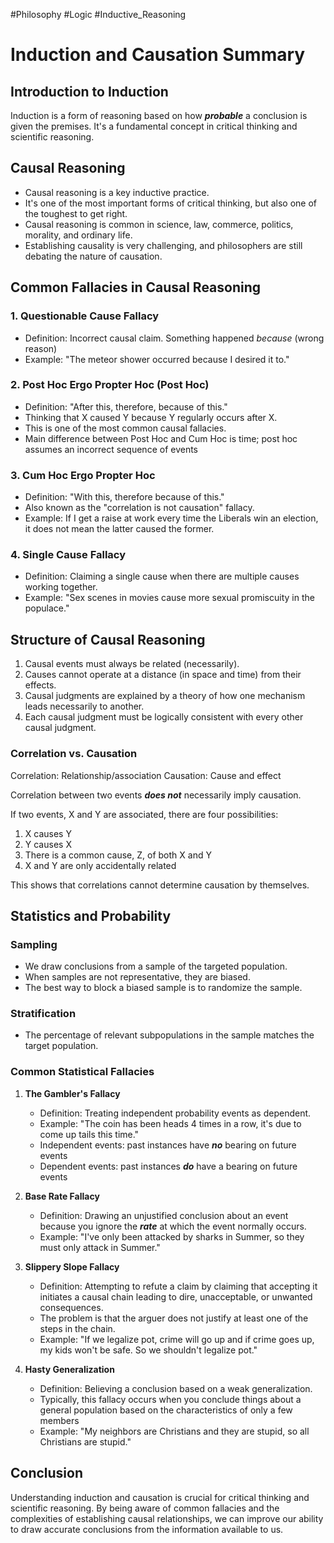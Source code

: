 #Philosophy #Logic #Inductive_Reasoning
# Induction and Causation Summary 

## Introduction to Induction
Induction is a form of reasoning based on how ***probable*** a conclusion is given the premises. It's a fundamental concept in critical thinking and scientific reasoning.

## Causal Reasoning
- Causal reasoning is a key inductive practice.
- It's one of the most important forms of critical thinking, but also one of the toughest to get right.
- Causal reasoning is common in science, law, commerce, politics, morality, and ordinary life.
- Establishing causality is very challenging, and philosophers are still debating the nature of causation.

## Common Fallacies in Causal Reasoning

### 1. Questionable Cause Fallacy
- Definition: Incorrect causal claim. Something happened *because* (wrong reason) 
- Example: "The meteor shower occurred because I desired it to."

### 2. Post Hoc Ergo Propter Hoc (Post Hoc)
- Definition: "After this, therefore, because of this."
- Thinking that X caused Y because Y regularly occurs after X.
- This is one of the most common causal fallacies.
- Main difference between Post Hoc and Cum Hoc is time; post hoc assumes an incorrect sequence of events 

### 3. Cum Hoc Ergo Propter Hoc
- Definition: "With this, therefore because of this."
- Also known as the "correlation is not causation" fallacy.
- Example: If I get a raise at work every time the Liberals win an election, it does not mean the latter caused the former.

### 4. Single Cause Fallacy
- Definition: Claiming a single cause when there are multiple causes working together.
- Example: "Sex scenes in movies cause more sexual promiscuity in the populace."

## Structure of Causal Reasoning

1. Causal events must always be related (necessarily).
2. Causes cannot operate at a distance (in space and time) from their effects.
3. Causal judgments are explained by a theory of how one mechanism leads necessarily to another.
4. Each causal judgment must be logically consistent with every other causal judgment.

### Correlation vs. Causation
Correlation: Relationship/association
Causation: Cause and effect

Correlation between two events ***does not*** necessarily imply causation.

If two events, X and Y are associated, there are four possibilities:
1. X causes Y
2. Y causes X
3. There is a common cause, Z, of both X and Y
4. X and Y are only accidentally related

This shows that correlations cannot determine causation by themselves.

## Statistics and Probability

### Sampling
- We draw conclusions from a sample of the targeted population.
- When samples are not representative, they are biased.
- The best way to block a biased sample is to randomize the sample.

### Stratification 
- The percentage of relevant subpopulations in the sample matches the target population.

### Common Statistical Fallacies

1. **The Gambler's Fallacy**
   - Definition: Treating independent probability events as dependent.
   - Example: "The coin has been heads 4 times in a row, it's due to come up tails this time."
   - Independent events: past instances have ***no*** bearing on future events
   - Dependent events: past instances ***do*** have a bearing on future events

2. **Base Rate Fallacy**
   - Definition: Drawing an unjustified conclusion about an event because you ignore the ***rate*** at which the event normally occurs.
   - Example: "I've only been attacked by sharks in Summer, so they must only attack in Summer."

3. **Slippery Slope Fallacy**
   - Definition: Attempting to refute a claim by claiming that accepting it initiates a causal chain leading to dire, unacceptable, or unwanted consequences.
   - The problem is that the arguer does not justify at least one of the steps in the chain.
   - Example: "If we legalize pot, crime will go up and if crime goes up, my kids won't be safe. So we shouldn't legalize pot."

4. **Hasty Generalization**
   - Definition: Believing a conclusion based on a weak generalization.
   - Typically, this fallacy occurs when you conclude things about a general population based on the characteristics of only a few members
   - Example: "My neighbors are Christians and they are stupid, so all Christians are stupid."
## Conclusion
Understanding induction and causation is crucial for critical thinking and scientific reasoning. By being aware of common fallacies and the complexities of establishing causal relationships, we can improve our ability to draw accurate conclusions from the information available to us.

